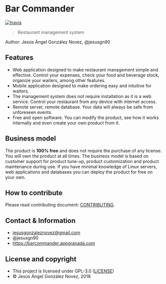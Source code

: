 # Bar Commander

[![travis](https://travis-ci.org/jesusgn90/bar-commander.svg?branch=master)](https://travis-ci.org/jesusgn90/bar-commander)

> Restaurant management system

Author: Jesús Ángel González Novez, @jesusgn90

## Features

- Web application designed to make restaurant management simple and effective. Control your expenses, check your food and beverage stock, organize your waiters, among other features.
- Mobile application designed to make ordering easy and intuitive for waiters.
- The management system does not require installation as it is a web service. Control your restaurant from any device with internet access.
- Remote server, remote database. Your data will always be safe from unforeseen events. 
- Free and open software. You can modify the product, see how it works internally and even create your own product from it.

## Business model

The product is __100% free__ and does not require the purchase of any license. You will own the product at all times. The business model is based on customer support for product tune-up, product customization and product maintenance during use. If you have minimal knowledge of Linux servers, web applications and databases you can deploy the product for free on your own.

## How to contribute

Please read contributing document: [CONTRIBUTING](CONTRIBUTING.md).

## Contact & Information

- jesusgonzaleznovez@gmail.com
- @jesusgn90
- https://barcommander.appgranada.com

## License and copyright

- This project is licensed under GPL-3.0 ([LICENSE](LICENSE))
- &copy; Jesús Ángel González Novez, 2018
